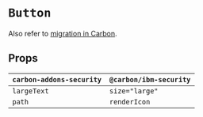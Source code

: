 # `Button`

Also refer to [migration in Carbon](https://github.com/carbon-design-system/carbon/blob/main/packages/react/src/components/Button/migrate-to-7.x.md).

## Props

| `carbon-addons-security` | `@carbon/ibm-security` |
| ------------------------ | ---------------------- |
| `largeText`              | `size="large"`         |
| `path`                   | `renderIcon`           |
